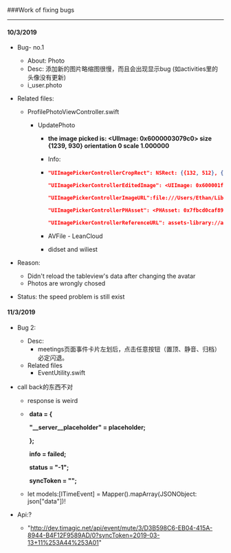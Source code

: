 ###Work of fixing bugs

-----

#### 10/3/2019

+ Bug- no.1
  + About: Photo
  + Desc: 添加新的图片略缩图很慢，而且会出现显示bug (如activities里的头像没有更新)
  + i_user.photo

+ Related files:

  + ProfilePhotoViewController.swift

    + UpdatePhoto

      + **the image picked is: <UIImage: 0x6000003079c0> size {1239, 930} orientation 0 scale 1.000000**

      + Info:

      + ```json
        "UIImagePickerControllerCropRect": NSRect: {{132, 512}, {1407, 1408}}, 
        
        "UIImagePickerControllerEditedImage": <UIImage: 0x600001f8d5e0> size {1242, 1242} orientation 0 scale 1.000000, 
        
        "UIImagePickerControllerImageURL":file:///Users/Ethan/Library/Developer/CoreSimulator/Devices/417A80F4-E490-4428-BA21-946470161CC6/data/Containers/Data/Application/996921CD-697B-42F7-B176-A116D266F110/tmp/C1276C55-68AB-4AE2-AF68-EA58E9066E5E.jpeg, 
        
        "UIImagePickerControllerPHAsset": <PHAsset: 0x7fbcd0caf890> 99D53A1F-FEEF-40E1-8BB3-7DD55A43C8B7/L0/001 mediaType=1/0, sourceType=1, (1668x2500), creationDate=2012-08-08 21:29:49 +0000, location=1, hidden=0, favorite=0 , 
        
        "UIImagePickerControllerReferenceURL": assets-library://asset/asset.JPG?id=99D53A1F-FEEF-40E1-8BB3-7DD55A43C8B7&ext=JPG, "UIImagePickerControllerMediaType": public.image
        ```

      + AVFile - LeanCloud

      + didset and wiliest

+ Reason:
  + Didn't reload the tableview's data after changing the avatar
  + Photos are wrongly chosed
+ Status: the speed problem is still exist



#### 11/3/2019

+ Bug 2: 
  + Desc: 
    + meetings页面事件卡片左划后，点击任意按钮（置顶、静音、归档）必定闪退。
  + Related files
    + EventUtility.swift

+ call back的东西不对

  + response is weird

  + ​    **data =     {**

    ​        **"__server__placeholder" = placeholder;**

    ​    **};**

    ​    **info = failed;**

    ​    **status = "-1";**

    ​    **syncToken = "";**

  + let models:[ITimeEvent] = Mapper<ITimeEvent>().mapArray(JSONObject: json["data"])!

+ Api:?
  + "http://dev.timagic.net/api/event/mute/3/D3B598C6-EB04-415A-8944-B4F12F9589AD/0?syncToken=2019-03-13+11%253A44%253A01"	

